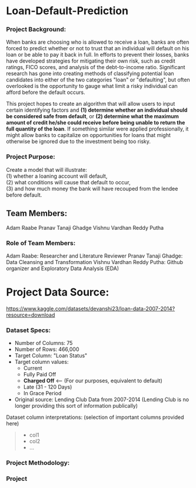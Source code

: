 # Loan-Default-Prediction
### Project Background:
When banks are choosing who is allowed to receive a loan, banks are often forced to predict whether or not to trust that an individual will default on his loan or be able to pay it back in full.  In efforts to prevent their losses, banks have developed strategies for mitigating their own risk, such as credit ratings, FICO scores, and analysis of the debt-to-income ratio.  Significant research has gone into creating methods of classifying potential loan candidates into either of the two categories "loan" or "defaulting", but often overlooked is the opportunity to gauge what limit a risky individual can afford before the default occurs.  

This project hopes to create an algorithm that will allow users to input certain identifying factors and **(1) determine whether an individual should be considered safe from default**, or **(2) determine what the maximum amount of credit he/she could receive before being unable to return the full quantity of the loan**.  If something similar were applied professionally, it might allow banks to capitalize on opportunities for loans that might otherwise be ignored due to the investment being too risky.

### Project Purpose:
Create a model that will illustrate: \
(1) whether a loaning account will default, \
(2) what conditions will cause that default to occur, \
(3) and how much money the bank will have recouped from the lendee before default.

## Team Members:
Adam Raabe
Pranav Tanaji Ghadge
Vishnu Vardhan Reddy Putha

### Role of Team Members:
Adam Raabe:  Researcher and  Literature Reviewer
Pranav Tanaji Ghadge: Data Cleansing and Transformation
Vishnu Vardhan Reddy Putha: Github organizer and Exploratory Data Analysis (EDA)

# Project Data Source:
https://www.kaggle.com/datasets/devanshi23/loan-data-2007-2014?resource=download

### Dataset Specs:
 - Number of Columns: 75
 - Number of Rows: 466,000
 - Target Column: "Loan Status"
 - Target column values:
   - Current
   - Fully Paid Off
   - **Charged Off**  <-- (For our purposes, equivalent to default)
   - Late (31 - 120 Days)
   - In Grace Period
 - Original source: Lending Club Data from 2007-2014 (Lending Club is no longer providing this sort of information publically)

Dataset column interpretations: (selection of important columns provided here)
> - col1
> - col2
> - ...


### Project Methodology:

### Project 
